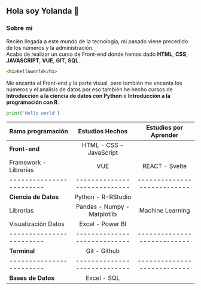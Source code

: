 ## Hola soy Yolanda 👋

<!--
**Yolandaprograma/Yolandaprograma** is a ✨ _special_ ✨ repository because its `README.md` (this file) appears on your GitHub profile.

Here are some ideas to get you started:

- 🔭 I’m currently working on ...
- 🌱 I’m currently learning ...
- 👯 I’m looking to collaborate on ...
- 🤔 I’m looking for help with ...
- 💬 Ask me about ...
- 📫 How to reach me: ...
- 😄 Pronouns: ...
- ⚡ Fun fact: ...
-->
### Sobre mi

Recién llegada a este mundo de la tecnología, mi pasado viene precedido de los números y la administración.<br>
Acabo de realizar un curso de Front-end donde hemos dado **HTML**, **CSS**, **JAVASCRIPT**, **VUE**,
**GIT**,  **SQL**. <br>
```html
<h1>helloworld</h1>
```
Me encanta el Front-end y la parte visual, pero también me encanta los números y el analisis de datos por eso también he hecho cursos de
**Introducción a la ciencia de datos con Python** e **Introducción a la programación con R**.<br>
```python
print('Hello world')
```
|    Rama programación   |   Estudios Hechos          |   Estudios por Aprender   |
|------------------------|:--------------------------:|:-------------------------:|
| **Front-end**          |  HTML - CSS - JavaScript   |                           |
| Framework - Librerias  |          VUE               |   REACT   - Svelte        |
|------------------------|----------------------------|---------------------------|
| **Ciencia de Datos**   | Python  -  R-RStudio       |                           |
| Librerías              | Pandas - Numpy - Matplotlib|     Machine Learning      |
| Visualización Datos    | Excel - Power BI           |                           |
|------------------------|----------------------------|---------------------------|
|**Terminal**            | Git - Github               |                           |
|------------------------|----------------------------|---------------------------|
|**Bases de Datos**    | Excel - SQL                |                           |
